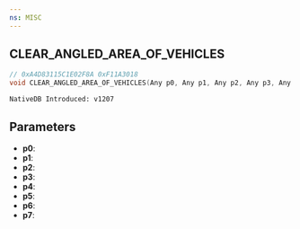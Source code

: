 ```yaml
---
ns: MISC
---
```

## CLEAR_ANGLED_AREA_OF_VEHICLES

```c
// 0xA4D83115C1E02F8A 0xF11A3018
void CLEAR_ANGLED_AREA_OF_VEHICLES(Any p0, Any p1, Any p2, Any p3, Any p4, Any p5, Any p6, Any p7);
```

```
NativeDB Introduced: v1207
```

## Parameters
* **p0**:
* **p1**:
* **p2**:
* **p3**:
* **p4**:
* **p5**:
* **p6**:
* **p7**:
